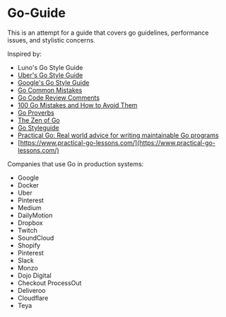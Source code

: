 # Go-Guide

This is an attempt for a guide that covers go guidelines, performance issues, and stylistic concerns.

Inspired by:

* Luno's Go Style Guide
* [Uber's Go Style Guide](https://github.com/uber-go/guide/blob/master/style.md#format-strings-outside-printf)
* [Google's Go Style Guide](https://google.github.io/styleguide/go/)
* [Go Common Mistakes](https://github.com/golang/go/wiki/CommonMistakes)
* [Go Code Review Comments](https://github.com/golang/go/wiki/CodeReviewComments)
* [100 Go Mistakes and How to Avoid Them](https://github.com/teivah/100-go-mistakes)
* [Go Proverbs](https://go-proverbs.github.io/)
* [The Zen of Go](https://the-zen-of-go.netlify.app/)
* [Go Styleguide](https://github.com/bahlo/go-styleguide)
* [Practical Go: Real world advice for writing maintainable Go programs](https://dave.cheney.net/practical-go/presentations/qcon-china.html)
* [https://www.practical-go-lessons.com/](https://www.practical-go-lessons.com/)

Companies that use Go in production systems:

* Google
* Docker
* Uber
* Pinterest
* Medium
* DailyMotion
* Dropbox
* Twitch
* SoundCloud
* Shopify
* Pinterest
* Slack
* Monzo
* Dojo Digital
* Checkout ProcessOut
* Deliveroo
* Cloudflare
* Teya
